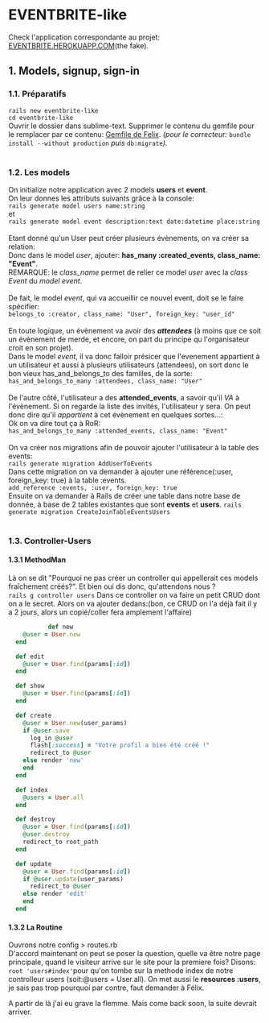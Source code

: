 # EVENTBRITE-like

Check l'application correspondante au projet: [EVENTBRITE.HEROKUAPP.COM](https://morning-sea-52652.herokuapp.com/)(the fake).

## 1. Models, signup, sign-in

### 1.1. Préparatifs
`rails new eventbrite-like`<br/>
`cd eventbrite-like`<br/>
Ouvrir le dossier dans sublime-text. Supprimer le contenu du gemfile pour le remplacer par ce contenu: [Gemfile de Felix](https://github.com/felhix/cheat_sheets/blob/master/Ruby/Gemfile.rb).
*(pour le correcteur:* `bundle install --without production` *puis* `db:migrate`*).*
<br/>
<br/>
### 1.2. Les models

On initialize notre application avec 2 models **users** et **event**. </br>
On leur donnes les attributs suivants grâce à la console:</br>
`rails generate model users name:string` </br>
et</br>
`rails generate model event description:text date:datetime place:string`
<br/>
<br/>
Etant donné qu'un User peut créer plusieurs évènements, on va créer sa relation:<br/>
Donc dans le model *user*, ajouter: **has_many :created_events, class_name: "Event"**.<br/>
REMARQUE: le *class_name* permet de relier ce model *user* avec la *class Event* du *model event*.
<br/>
<br/>
De fait, le model *event*, qui va accueillir ce nouvel event, doit se le faire spécifier: <br/>
`belongs_to :creator, class_name: "User", foreign_key: "user_id"` 
<br/>
<br/>
En toute logique, un évènement va avoir des _**attendees**_ (à moins que ce soit un évènement de merde, et encore, on part du principe qu l'organisateur croit en son projet).<br/>
Dans le model *event*, il va donc falloir présicer que l'evenement appartient à un utilisateur et aussi à plusieurs utilisateurs (attendees), on sort donc le bon vieux has_and_belongs_to des familles, de la sorte:<br/>
`has_and_belongs_to_many :attendees, class_name: "User"`
<br/>
<br/>
De l'autre côté, l'utilisateur a des **attended_events**, a savoir qu'il *VA* à l'évènement. Si on regarde la liste des invités, l'utilisateur y sera. On peut donc dire qu'il *appartient* à cet évènement en quelques sortes...:<br/>
Ok on va dire tout ça à RoR:<br/>
`has_and_belongs_to_many :attended_events, class_name: "Event"`
<br/>
<br/>
On va créer nos migrations afin de pouvoir ajouter l'utilisateur à la table des events:<br/>
`rails generate migration AddUserToEvents`<br/>
Dans cette migration on va demander à ajouter une référence(:user, foreign_key: true) à la table :events. <br/>
        `add_reference :events, :user, foreign_key: true`
<br/>
Ensuite on va demander à Rails de créer une table dans notre base de donnée, à base de 2 tables existantes que sont **events** et **users**.
`rails generate migration CreateJoinTableEventsUsers`
<br/>
<br/>
### 1.3. Controller-Users
#### 1.3.1 MethodMan
Là on se dit "Pourquoi ne pas créer un controller qui appellerait ces models fraîchement créés?". Et bien oui dis donc, qu'attendons nous ? <br/>
`rails g controller users`
Dans ce controller on va faire un petit CRUD dont on a le secret. Alors on va ajouter dedans:(bon, ce CRUD on l'a déjà fait il y a 2 jours, alors un copié/coller fera amplement l'affaire)<br/>
``` Ruby
           def new
    @user = User.new
  end

  def edit
    @user = User.find(params[:id])
  end

  def show
    @user = User.find(params[:id])
  end

  def create
    @user = User.new(user_params)
    if @user.save
      log_in @user
      flash[:success] = "Votre profil a bien été créé !"
      redirect_to @user
    else render 'new'
    end
  end

  def index
    @users = User.all
  end

  def destroy
    @user = User.find(params[:id])
    @user.destroy
    redirect_to root_path
  end

  def update
    @user = User.find(params[:id])
    if @user.update(user_params)
      redirect_to @user
    else render 'edit'
    end
  end
```
#### 1.3.2 La Routine
Ouvrons notre config > routes.rb <br/>
D'accord maintenant on peut se poser la question, quelle va être notre page principale, quand le visiteur arrive sur le site pour la premiere fois? Disons: `root 'users#index'`pour qu'on tombe sur la methode index de notre controlleur users (soit:@users = User.all).<rb/>
On met aussi le **resources :users**, je sais pas trop pourquoi par contre, faut demander à Félix.

A partir de là j'ai eu grave la flemme. Mais come back soon, la suite devrait arriver. 
